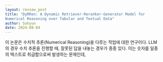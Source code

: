```yaml
---
layout: review_post
title: "DyRRen: A Dynamic Retriever-Reranker-Generator Model for
Numerical Reasoning over Tabular and Textual Data"
author: Sohyun
date: 2024-08-04
---
```



이 논문은 수치적 추론(Numerical Reasoning)을 다루는 작업에 대한 연구이다. LLM의 경우 수치 추론을 진행할 때, 잘못된 답을 내놓는 경우가 종종 있다. 이는 숫자를 일종의 텍스트로 취급함으로써 발생하는 문제인데,
<!--stackedit_data:
eyJoaXN0b3J5IjpbLTg5OTI1NjI0NCwtMTUzOTQ3OTc1MiwtNz
cwNDQ0MjcwLDE2MTc1OTY5MzRdfQ==
-->